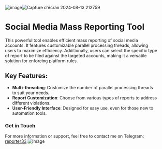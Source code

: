![image](https://github.com/user-attachments/assets/255c011e-bd25-4a27-b72f-a6a503297b36)![Capture d'écran 2024-08-13 212759](https://github.com/user-attachments/assets/a3663b01-f9f5-4531-97d8-fd67a78a0cbd)
# Social Media Mass Reporting Tool

This powerful tool enables efficient mass reporting of social media accounts. It features customizable parallel processing threads, allowing users to maximize efficiency. Additionally, users can select the specific type of report to be filed against the targeted accounts, making it a versatile solution for enforcing platform rules.

## Key Features:
- **Multi-threading**: Customize the number of parallel processing threads to suit your needs.
- **Report Customization**: Choose from various types of reports to address different violations.
- **User-Friendly Interface**: Designed for easy use, even for those new to automation tools.

### Get in Touch
For more information or support, feel free to contact me on Telegram: [reporter33](https://t.me/reporter33).![image](https://github.com/user-attachments/assets/8d095f55-605b-4250-a975-036732835223)

